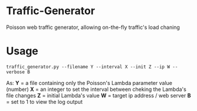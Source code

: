 # Traffic-Generator
Poisson web traffic generator, allowing on-the-fly traffic's load chaning

# Usage
```
traffic_generator.py --filename Y --interval X --init Z --ip W --verbose B
```
As:
__Y__ = a file containing only the Poisson's Lambda parameter value (number)
__X__ = an integer to set the interval between cheking the Lambda's file changes
__Z__ = initial Lambda's value
__W__ = target ip address / web server
__B__ = set to 1 to view the log output
